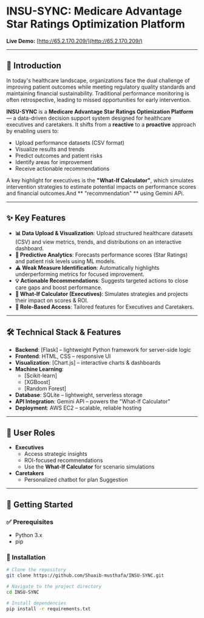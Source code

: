 # INSU-SYNC: Medicare Advantage Star Ratings Optimization Platform

**Live Demo:** [http://65.2.170.209/](http://65.2.170.209/)

---

## 📖 Introduction
In today's healthcare landscape, organizations face the dual challenge of improving patient outcomes while meeting regulatory quality standards and maintaining financial sustainability. Traditional performance monitoring is often retrospective, leading to missed opportunities for early intervention.  

**INSU-SYNC** is a **Medicare Advantage Star Ratings Optimization Platform** — a data-driven decision support system designed for healthcare executives and caretakers. It shifts from a **reactive** to a **proactive** approach by enabling users to:  

- Upload performance datasets (CSV format)  
- Visualize results and trends  
- Predict outcomes and patient risks  
- Identify areas for improvement  
- Receive actionable recommendations  

A key highlight for executives is the **"What-If Calculator"**,  which simulates intervention strategies to estimate potential impacts on performance scores and financial outcomes.And ** "recommendation" ** using Gemini APi.

---

## ✨ Key Features
- **📊 Data Upload & Visualization**: Upload structured healthcare datasets (CSV) and view metrics, trends, and distributions on an interactive dashboard.  
- **🤖 Predictive Analytics**: Forecasts performance scores (Star Ratings) and patient risk levels using ML models.  
- **⚠️ Weak Measure Identification**: Automatically highlights underperforming metrics for focused improvement.  
- **💡 Actionable Recommendations**: Suggests targeted actions to close care gaps and boost performance.  
- **🧮 What-If Calculator (Executives)**: Simulates strategies and projects their impact on scores & ROI.  
- **👥 Role-Based Access**: Tailored features for Executives and Caretakers.  

---

## 🛠️ Technical Stack & Features
- **Backend**: [Flask] – lightweight Python framework for server-side logic  
- **Frontend**: HTML, CSS – responsive UI  
- **Visualization**: [Chart.js] – interactive charts & dashboards  
- **Machine Learning**:  
  - [Scikit-learn]
  - [XGBoost]
  - [Random Forest]
- **Database**: SQLite – lightweight, serverless storage  
- **API Integration**: Gemini API – powers the "What-If Calculator"  
- **Deployment**: AWS EC2 – scalable, reliable hosting  

---

## 👥 User Roles
- **Executives**  
  - Access strategic insights  
  - ROI-focused recommendations  
  - Use the **What-If Calculator** for scenario simulations  
- **Caretakers**  
  - Personalized chatbot for plan Suggestion

---

## 🚀 Getting Started

### ✅ Prerequisites
- Python 3.x  
- pip  

### 🔧 Installation
```bash
# Clone the repository
git clone https://github.com/Shuaib-musthafa/INSU-SYNC.git

# Navigate to the project directory
cd INSU-SYNC

# Install dependencies
pip install -r requirements.txt
